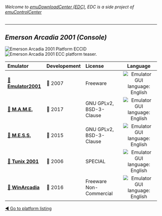 ###### Welcome to [emuDownloadCenter (EDC)](https://github.com/PhoenixInteractiveNL/emuDownloadCenter/wiki/), EDC is a side project of [emuControlCenter](https://github.com/PhoenixInteractiveNL/emuControlCenter/wiki/)
***
## _Emerson Arcadia 2001 (Console)_
![](https://raw.githubusercontent.com/wiki/PhoenixInteractiveNL/emuDownloadCenter/images_platform/ecc_arc_cell.png "Emerson Arcadia 2001 Platform ECCID")
![](https://raw.githubusercontent.com/wiki/PhoenixInteractiveNL/emuDownloadCenter/images_platform/ecc_arc_teaser.png "Emerson Arcadia 2001 ECC platform teaser.")

| Emulator | Developement | License | Language |
|:---------|:-------------|:--------|:--------:|
| [:file_folder: **Emulator2001**](https://github.com/PhoenixInteractiveNL/emuDownloadCenter/wiki/Emulator-emu2001#menu) | :red_circle: 2007 | Freeware | ![](https://raw.githubusercontent.com/wiki/PhoenixInteractiveNL/emuDownloadCenter/images_flags/icon_flag_EN_24.png "Emulator GUI language: English") |
| [:file_folder: **M.A.M.E.**](https://github.com/PhoenixInteractiveNL/emuDownloadCenter/wiki/Emulator-mame#menu) | :large_blue_circle: 2017 | GNU GPLv2, BSD-3-Clause | ![](https://raw.githubusercontent.com/wiki/PhoenixInteractiveNL/emuDownloadCenter/images_flags/icon_flag_EN_24.png "Emulator GUI language: English") |
| [:file_folder: **M.E.S.S.**](https://github.com/PhoenixInteractiveNL/emuDownloadCenter/wiki/Emulator-mess#menu) | :large_blue_circle: 2015 | GNU GPLv2, BSD-3-Clause | ![](https://raw.githubusercontent.com/wiki/PhoenixInteractiveNL/emuDownloadCenter/images_flags/icon_flag_EN_24.png "Emulator GUI language: English") |
| [:file_folder: **Tunix 2001**](https://github.com/PhoenixInteractiveNL/emuDownloadCenter/wiki/Emulator-tunix2001#menu) | :red_circle: 2006 | SPECIAL | ![](https://raw.githubusercontent.com/wiki/PhoenixInteractiveNL/emuDownloadCenter/images_flags/icon_flag_EN_24.png "Emulator GUI language: English") |
| [:file_folder: **WinArcadia**](https://github.com/PhoenixInteractiveNL/emuDownloadCenter/wiki/Emulator-winarcadia#menu) | :large_blue_circle: 2016 | Freeware Non-Commercial | ![](https://raw.githubusercontent.com/wiki/PhoenixInteractiveNL/emuDownloadCenter/images_flags/icon_flag_EN_24.png "Emulator GUI language: English") |

[:arrow_backward: Go to platform listing](https://github.com/PhoenixInteractiveNL/emuDownloadCenter/wiki/EDC-Platform-List)
